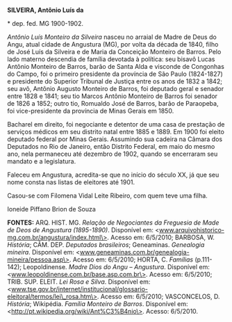 **SILVEIRA, Antônio Luís da**

\* dep. fed. MG 1900-1902.

*Antônio Luís Monteiro da Silveira* nasceu no arraial de Madre de Deus
do Angu, atual cidade de Angustura (MG), por volta da década de 1840,
filho de José Luís da Silveira e de Maria da Conceição Monteiro de
Barros. Pelo lado materno descendia de família devotada à política: seu
bisavô Lucas Antônio Monteiro de Barros, barão de Santa Alda e visconde
de Congonhas do Campo, foi o primeiro presidente da província de São
Paulo (1824-1827) e presidente do Superior Tribunal de Justiça entre os
anos de 1832 a 1842; seu avô, Antônio Augusto Monteiro de Barros, foi
deputado geral e senador entre 1828 e 1841; seu tio Marcos Antônio
Monteiro de Barros foi senador de 1826 a 1852; outro tio, Romualdo José
de Barros, barão de Paraopeba, foi vice-presidente da província de Minas
Gerais em 1850.

Bacharel em direito, foi negociante e detentor de uma casa de prestação
de serviços médicos em seu distrito natal entre 1885 e 1889. Em 1900 foi
eleito deputado federal por Minas Gerais. Assumindo sua cadeira na
Câmara dos Deputados no Rio de Janeiro, então Distrito Federal, em maio
do mesmo ano, nela permaneceu até dezembro de 1902, quando se encerraram
seu mandato e a legislatura.

Faleceu em Angustura, acredita-se que no início do século XX, já que seu
nome consta nas listas de eleitores até 1901.

Casou-se com Filomena Vidal Leite Ribeiro, com quem teve uma filha.

Ioneide Piffano Brion de Souza

**FONTES:** ARQ. HIST. MG. *Relação de Negociantes da Freguesia de Made
de Deos de Angustura (1895-1890)*. Disponível em:
\<www.arquivohistorico-mg.com.br/angustura/index.html\>. Acesso em:
6/5/2010; BARBOSA, W. *História*; CÂM. DEP. *Deputados brasileiros*;
Geneaminas. *Genealogia mineira*. Disponível em:
\<www.geneaminas.com.br/genealogia-mineira/pessoa.asp\>. Acesso em:
6/5/2010; HORTA, C. *Famílias* (p.111-142); Leopoldinense. *Madre Dios
do Angu – Angustura*. Disponível em:
\<www.leopoldinense.com.br/base.asp.com.br\>. Acesso em: 6/5/2010; TRIB.
SUP. ELEIT. *Lei Rosa e Silva*. Disponível em:
\<www.tse.gov.br/internet/institucional/glossario-eleitoral/termos/lei\_rosa.htm\>.
Acesso em: 6/5/2010; VASCONCELOS, D. *História*; Wikipédia. *Família
Monteiro de Barros*. Disponível em:
\<http://pt.wikipedia.org/wiki/Ant%C3%B4nio\>. Acesso: 6/5/2010.

